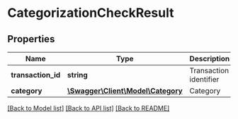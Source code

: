 # CategorizationCheckResult

## Properties
Name | Type | Description | Notes
------------ | ------------- | ------------- | -------------
**transaction_id** | **string** | Transaction identifier | 
**category** | [**\Swagger\Client\Model\Category**](Category.md) | Category | [optional] 

[[Back to Model list]](../README.md#documentation-for-models) [[Back to API list]](../README.md#documentation-for-api-endpoints) [[Back to README]](../README.md)


